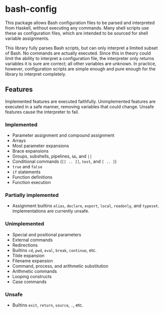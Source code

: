 # bash-config

This package allows Bash configuration files to be parsed and interpreted
from Haskell, without executing any commands. Many shell scripts use
these as configuration files, which are intended to be sourced for
shell variable assignments.

This library fully parses Bash scripts, but can only interpret a limited
subset of Bash. No commands are actually executed. Since this in theory
could limit the ability to interpret a configuration file, the interpreter
only returns variables it is sure are correct; all other variables are
unknown. In practice, however, configuration scripts are simple enough
and pure enough for the library to interpret completely.

## Features
Implemented features are executed faithfully. Unimplemented features are
executed in a safe manner, removing variables that could change. Unsafe
features cause the interpreter to fail.

### Implemented
* Parameter assignment and compound assignment
* Arrays
* Most parameter expansions
* Brace expansions
* Groups, subshells, pipelines, `&&`, and `||`
* Conditional commands (`[[ .. ]]`, `test`, and `[ .. ]`)
* `true` and `false`
* `if` statements
* Function definitions
* Function execution

### Partially implemented
* Assignment builtins `alias`, `declare`, `export`,
  `local`, `readonly`, and `typeset`. Implementations are currently unsafe.

### Unimplemented
* Special and positional parameters
* External commands
* Redirections
* Builtins `cd`, `pwd`, `eval`, `break`, `continue`, etc.
* Tilde expansion
* Filename expansion
* Command, process, and arithmetic substitution
* Arithmetic commands
* Looping constructs
* Case commands

### Unsafe
* Builtins `exit`, `return`, `source`, `.`, etc.
